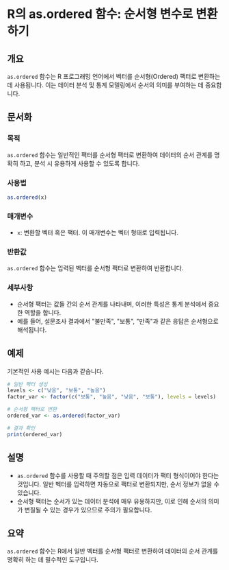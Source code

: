 <!--
Meta Description: # R의 as.ordered 함수: 순서형 변수로 변환하기 ## 개요 `as.ordered` 함수는 R 프로그래밍 언어에서 벡터를 순서형(Ordered) 팩터로 변환하는 데 사용됩니다. 이는 데이터 분석 및 통계 모델링에서 순서의 의미를 부여하는 데 중요합니다. ## ...
Meta Keywords: ordered, 순서형, 팩터로, 함수는, 벡터를
-->

# R의 as.ordered 함수: 순서형 변수로 변환하기

## 개요
`as.ordered` 함수는 R 프로그래밍 언어에서 벡터를 순서형(Ordered) 팩터로 변환하는 데 사용됩니다. 이는 데이터 분석 및 통계 모델링에서 순서의 의미를 부여하는 데 중요합니다.

## 문서화

### 목적
`as.ordered` 함수는 일반적인 팩터를 순서형 팩터로 변환하여 데이터의 순서 관계를 명확히 하고, 분석 시 유용하게 사용할 수 있도록 합니다.

### 사용법
```R
as.ordered(x)
```

### 매개변수
- `x`: 변환할 벡터 혹은 팩터. 이 매개변수는 벡터 형태로 입력됩니다.

### 반환값
`as.ordered` 함수는 입력된 벡터를 순서형 팩터로 변환하여 반환합니다.

### 세부사항
- 순서형 팩터는 값들 간의 순서 관계를 나타내며, 이러한 특성은 통계 분석에서 중요한 역할을 합니다.
- 예를 들어, 설문조사 결과에서 "불만족", "보통", "만족"과 같은 응답은 순서형으로 해석됩니다.

## 예제
기본적인 사용 예시는 다음과 같습니다.

```R
# 일반 팩터 생성
levels <- c("낮음", "보통", "높음")
factor_var <- factor(c("보통", "높음", "낮음", "보통"), levels = levels)

# 순서형 팩터로 변환
ordered_var <- as.ordered(factor_var)

# 결과 확인
print(ordered_var)
```

## 설명
- `as.ordered` 함수를 사용할 때 주의할 점은 입력 데이터가 팩터 형식이어야 한다는 것입니다. 일반 벡터를 입력하면 자동으로 팩터로 변환되지만, 순서 정보가 없을 수 있습니다.
- 순서형 팩터는 순서가 있는 데이터 분석에 매우 유용하지만, 이로 인해 순서의 의미가 변질될 수 있는 경우가 있으므로 주의가 필요합니다.

## 요약
`as.ordered` 함수는 R에서 일반 벡터를 순서형 팩터로 변환하여 데이터의 순서 관계를 명확히 하는 데 필수적인 도구입니다.